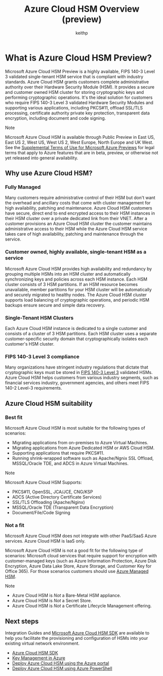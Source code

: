 ﻿---
title: Azure Cloud HSM Overview (preview)
description: Learn how Azure Cloud HSM (preview) offers cryptographic key storage within the Azure environment as a dedicated HSM service.
author: keithp
ms.service: azure-cloud-hsm
ms.topic: overview
ms.date: 03/20/2025
ms.author: keithp

#Customer Intent: As an IT Pro, decision maker I am looking for key storage capability within Azure Cloud that meets FIPS 140-3 Level 3 certification and that gives me exclusive access to a dedicated hardware security module.

#Supported Use Cases: Azure Cloud HSM provides a secure and customer owned HSM for storing cryptographic keys and performing cryptographic operations. It supports various applications, including PKCS#11, offload SSL/TLS processing, certificate authority private key protection, transparent data encryption, including document and code signing.

#Not Supported Use Cases: Azure Cloud HSM is IaaS only it does not integrate with other Azure services. Cloud HSM does not have a REST API and does not support Encryption at Rest.
---

# What is Azure Cloud HSM Preview?

Microsoft Azure Cloud HSM Preview is a highly available, FIPS 140-3 Level 3 validated single-tenant HSM service that is compliant with industry standards. Azure Cloud HSM grants customers complete administrative authority over their Hardware Security Module (HSM). It provides a secure and customer owned HSM cluster for storing cryptographic keys and performing cryptographic operations. It's the ideal solution for customers who require FIPS 140-3 Level 3 validated Hardware Security Modules and supporting various applications, including PKCS#11, offload SSL/TLS processing, certificate authority private key protection, transparent data encryption, including document and code signing.

> [!NOTE]
> Microsoft Azure Cloud HSM is available through Public Preview in East US, East US 2, West US, West US 2, West Europe, North Europe and UK West. See the [Supplemental Terms of Use for Microsoft Azure Previews](https://azure.microsoft.com/support/legal/preview-supplemental-terms/) for legal terms that apply to Azure features that are in beta, preview, or otherwise not yet released into general availability.

## Why use Azure Cloud HSM?

### Fully Managed

Many customers require administrative control of their HSM but don't want the overhead and ancillary costs that come with cluster management for high availability, patching and maintenance. Azure Cloud HSM customers have secure, direct end to end encrypted access to their HSM instances in their HSM cluster over a private dedicated link from their VNET. After a customer provisions an Azure Cloud HSM cluster the customer maintains administrative access to their HSM while the Azure Cloud HSM service takes care of high availability, patching and maintenance through the service.

### Customer owned, highly available, single-tenant HSM as a service

Microsoft Azure Cloud HSM provides high availability and redundancy by grouping multiple HSMs into an HSM cluster and automatically synchronizing keys and policies across each HSM instance. Each HSM cluster consists of 3 HSM partitions. If an HSM resource becomes unavailable, member partitions for your HSM cluster will be automatically and securely migrated to healthy nodes. The Azure Cloud HSM cluster supports load balancing of cryptographic operations, and periodic HSM backups ensure secure and simple data recovery.

### Single-Tenant HSM Clusters

Each Azure Cloud HSM instance is dedicated to a single customer and consists of a cluster of 3 HSM partitions. Each HSM cluster uses a separate customer-specific security domain that cryptographically isolates each customer's HSM cluster.

### FIPS 140-3 Level 3 compliance

Many organizations have stringent industry regulations that dictate that cryptographic keys must be stored in [ FIPS 140-3 Level 3](https://csrc.nist.gov/projects/cryptographic-module-validation-program/certificate/4700) validated HSMs. Azure Cloud HSM helps customers from various industry segments, such as financial services industry, government agencies, and others meet FIPS 140-2 Level-3 requirements.

## Azure Cloud HSM suitability

### Best fit

Microsoft Azure Cloud HSM is most suitable for the following types of scenarios:

- Migrating applications from on-premises to Azure Virtual Machines.
- Migrating applications from Azure Dedicated HSM or AWS Cloud HSM.
- Supporting applications that require PKCS#11.
- Running shrink-wrapped software such as Apache/Ngnix SSL Offload, MSSQL/Oracle TDE, and ADCS in Azure Virtual Machines.

> [!NOTE]
> Microsoft Azure Cloud HSM Supports:
> 
> - PKCS#11, OpenSSL, JCA/JCE, CNG/KSP
> - ADCS (Active Directory Certificate Services)
> - SSL/TLS Offloading (Apache/Nginx)
> - MSSQL/Oracle TDE (Transparent Data Encryption)
> - Document/File/Code Signing

### Not a fit

Microsoft Azure Cloud HSM does not integrate with other PaaS/SaaS Azure services. Azure Cloud HSM is IaaS only.

Microsoft Azure Cloud HSM is not a good fit for the following type of scenarios: Microsoft cloud services that require support for encryption with customer-managed keys (such as Azure Information Protection, Azure Disk Encryption, Azure Data Lake Store, Azure Storage, and Customer Key for Office 365). For those scenarios customers should use [Azure Managed HSM](../key-vault/managed-hsm/overview.md).

> [!NOTE]
>
> - Azure Cloud HSM is *Not* a Bare-Metal HSM appliance.
> - Azure Cloud HSM is *Not* a Secret Store.
> - Azure Cloud HSM is *Not* a Certificate Lifecycle Management offering.

## Next steps

Integration Guides and [Microsoft Azure Cloud HSM SDK](https://github.com/microsoft/MicrosoftAzureCloudHSM) are available to help you facilitate the provisioning and configuration of HSMs into your existing virtual network environment.

* [Azure Cloud HSM SDK](https://github.com/microsoft/MicrosoftAzureCloudHSM)
* [Key Management in Azure](/azure/security/fundamentals/key-management)
* [Deploy Azure Cloud HSM using the Azure portal](quickstart-portal.md)
* [Deploy Azure Cloud HSM using Azure PowerShell](quickstart-powershell.md)
